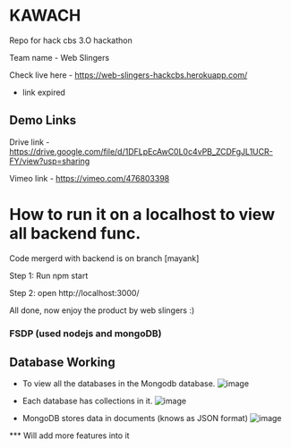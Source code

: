 # KAWACH
Repo for hack cbs 3.O hackathon

Team name - Web Slingers

Check live here - https://web-slingers-hackcbs.herokuapp.com/   
* link expired

## Demo Links

Drive link - https://drive.google.com/file/d/1DFLpEcAwC0L0c4vPB_ZCDFgJL1UCR-FY/view?usp=sharing

Vimeo link - https://vimeo.com/476803398

# How to run it on a localhost to view all backend func.

Code mergerd with backend is on branch [mayank]

Step 1: Run npm start

Step 2: open http://localhost:3000/ 

All done, now enjoy the product by web slingers :)

### FSDP (used nodejs and mongoDB)

## Database Working

* To view all the databases in the Mongodb database.
![image](https://user-images.githubusercontent.com/59584173/134046639-5864e9ec-daf0-4d13-b56e-a5cbda09b2e6.png)

* Each database has collections in it.
![image](https://user-images.githubusercontent.com/59584173/134046792-3432e63b-f9d6-4887-aada-d141673383a2.png)

* MongoDB stores data in documents (knows as JSON format)
![image](https://user-images.githubusercontent.com/59584173/134046905-ba1436d1-24ec-4f4e-a134-2cf2b781d0e7.png)


*** Will add more features into it
